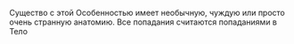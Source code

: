Существо с этой Особенностью имеет необычную, чуждую или просто очень странную анатомию. Все попадания считаются попаданиями в Тело